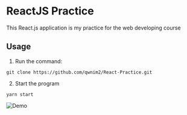 # ReactJS Practice
This React.js application is my practice for the web developing course



## Usage

1. Run the command:
```
git clone https://github.com/qwnim2/React-Practice.git
```

2. Start the program
```
yarn start
```

![Demo](https://github.com/qwnim2/React-Practice/blob/master/Screenshot.png)
